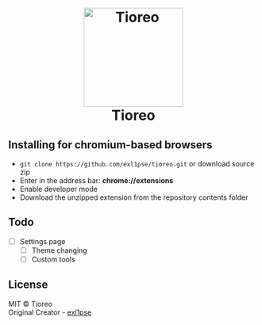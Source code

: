 <h1 align="center">
  <br>
  <a href="#"><img src="https://imgur.com/D0rkmQP.png" alt="Tioreo" width="200"></a>
  <br>
  Tioreo
  <br>
</h1>

## Installing for chromium-based browsers
-   `git clone https://github.com/exl1pse/tioreo.git` or download source zip
-   Enter in the address bar: **chrome://extensions**
-   Enable developer mode
-   Download the unzipped extension from the repository contents folder

## Todo
- [ ] Settings page
  - [ ] Theme changing
  - [ ] Custom tools

## License
MIT © Tioreo<br/>
Original Creator - [exl1pse](https://github.com/exl1pse)

